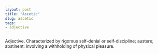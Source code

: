 ```yaml
---
layout: post
title: "Ascetic"
slug: ascetic
tags:
- adjective
---
```


Adjective. Characterized by rigorous self-denial or self-discipline; austere; abstinent; involving a withholding of physical pleasure.
